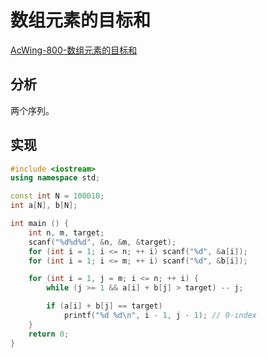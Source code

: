 # 数组元素的目标和

[AcWing-800-数组元素的目标和](https://www.acwing.com/solution/AcWing/content/2355/)

## 分析

两个序列。

## 实现

```cpp
#include <iostream>
using namespace std;

const int N = 100010;
int a[N], b[N];

int main () {
    int n, m, target;
    scanf("%d%d%d", &n, &m, &target);
    for (int i = 1; i <= n; ++ i) scanf("%d", &a[i]);
    for (int i = 1; i <= m; ++ i) scanf("%d", &b[i]);

    for (int i = 1, j = m; i <= n; ++ i) {
        while (j >= 1 && a[i] + b[j] > target) -- j;

        if (a[i] + b[j] == target)
            printf("%d %d\n", i - 1, j - 1); // 0-index
    }
    return 0;
}
```

